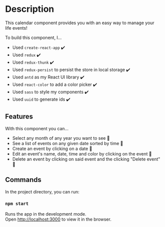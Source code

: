 # Description

This calendar component provides you with an easy way to manage your life events!

To build this component, I...

- Used `create-react-app` ✔️
- Used `redux` ✔️
- Used `redux-thunk` ✔️
- Used `redux-persist` to persist the store in local storage ✔️
- Used `antd` as my React UI library ✔️
- Used `react-color` to add a color picker ✔️
- Used `sass` to style my components ✔️
- Used `uuid` to generate ids ✔️

## Features

With this component you can...

- Select any month of any year you want to see 🎉
- See a list of events on any given date sorted by time 🎉
- Create an event by clicking on a date 🎉
- Edit an event's name, date, time and color by clicking on the event 🎉
- Delete an event by clicking on said event and the clicking "Delete event" 🎉

## Commands

In the project directory, you can run:

### `npm start`

Runs the app in the development mode.<br>
Open [http://localhost:3000](http://localhost:3000) to view it in the browser.
